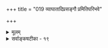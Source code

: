 +++
title = "019 व्याघातादिप्रसङ्गौ प्रमितिपरिभवे"

+++
<details><summary>मूलम्</summary>

व्याघातादिप्रसङ्गौ प्रमितिपरिभवे मानतोऽमानतो वा मानान्मानस्य सिद्धौ स्वतदितरपरित्राणमेकप्रवृत्त्या ।  
साधीयानेष पन्थास्समयिभिरखिलैरर्थ्यतां सार्थनीत्या नोचेदुच्छिन्नलोकव्यवहृतिनियमाः कामचाराः कथास्स्युः ॥ १९ ॥
</details>

<details><summary>सर्वाङ्कषटीका - १९</summary>

ननु न वयं दुराग्रहाच्छून्यवादं प्रवर्तयामः, वस्तुस्थितिरेव तादृशीति ब्रूमः । त्रिपुटी हि सर्वव्यवहारमूला । सा तु सुदुर्निरूपा । तथा हि-प्रमाणम्, प्रमेयम्, प्रमाता इति तत्त्वत्रयं त्रिपुटीपदवाच्यं सर्वव्यवहारमूलम् । अत्र त्रिषु प्रमाणमेवेतरद्वयमूलम् । प्रमाणस्य विषयः प्रमेयम्, प्रमाणस्याश्रयः प्रमाता इति व्युत्पत्तिरेवैतत् प्रदर्शयति । चिदचिदीश्वरतत्त्वज्ञानमिदं द्रढयेत् । इदं मूलभूतं प्रमाणं केन सिद्धम् ? किं स्वत एव सिद्धम् ? उतान्येन सिद्धम् ? नाद्यः कल्पः सिद्धेर्नियमेन साधनापेक्षणात् । केन कस्य इति प्रश्नस्यानतिक्रमणात् । अन्यथा सर्वमपि स्वतस्सिद्ध्येत् । अस्तु तथैवेति चेत्, न कोऽपि प्रश्नः, न किमप्युत्तरमिति स्यात् । शशविषाणमपि स्वतस्सिद्धं स्यात् । अन्येनेति द्वितीयकल्पे, किं प्रमाणेन प्रमाणसिद्धिः, उताप्रमाणेन ? नाद्यः, अनवस्थाप्रसङ्गात् । न द्वितीयः, व्याघातात्, अतिप्रसङ्गाच्च । अप्रमाणेन प्रमाणस्य सिद्धौ, सिद्धं तत् प्रामाणिकं कथं स्यात्, अप्रमाणेन सिद्धं न हि किञ्चित्प्रामाणिकं भवेत् । यदि भवेत्, प्रमाभ्रमविभाग एव दुर्निरूपः । प्रमाणस्य दुर्निरूपत्वे प्रमाता, प्रमेयं च सुदुर्निरूपमिति त्रिपुट्या एव क्षये व्यवहारस्सर्वोऽपि विलीन एव दृश्यते किल लोक इति चेत्, अविचारितरमणीयोऽयं लोकव्यवहारः स्वाप्नव्यवहारवत् । स्वप्नेऽपि चलन्ति बहवो व्यवहाराः । किं ते प्रमाणं भवेयुः ? अतो दुर्निरूपं सर्वम्, अत एव शून्यमेव परमं तत्त्वमिति वदतां माध्यमिकानां मतम्, अस्मिन्नेव मार्गे गतवन्तम् 'वादादिकथासु विजयों मम वा माध्यमिकस्य वा' इति भुजमास्फालयन्तं खण्डनकारमतं चाशंक्य समाधत्ते - व्याघातेत्यादि । यद्यप्यग्रे (श्लो. 61) तादृशानां कथायामनधिकारं वक्ष्यति, परं तु वस्तुस्थितिं जिज्ञासमानस्य शिष्यस्य मनस्समाधानार्थं च तस्य प्रामाणिकमुत्तरमिहाऽऽचार्यः परमवात्सल्येन प्रादर्शयदिति मन्तव्यम् । मानतः, अमानतो वा प्रमितिपरिभवे व्याघातातिप्रसङ्गौ दुर्वारौ। प्रमाणमेव किञ्चिन्नास्तीति प्रमाणादुच्यते, उताप्रमाणादुच्यते ? आद्ये कल्पे व्याघातः, प्रमाणं किञ्चिनास्तीति वदतैव प्रमाणस्य कस्यचिदङ्गीकारात् । अप्रमाणतस्तथा कथने तु, इतरमतमपि तथैव कुतो न सिद्ध्येत्, अतस्तेन स्वपक्ष एव सिद्ध्यति, न परपक्ष इत्यनियमादनिष्टप्रसङ्गः ॥ 

ननु प्रतिबन्दीयम् । न हि प्रतिवन्दीकथनमात्रेण भवदिष्टसिद्धिः । स्वपक्षस्य दोषानतिवृत्तेः । अतो निर्दिष्टमुत्तरमुच्यताम् इत्यत्राह - मानादित्यादि । प्रमाणं प्रमाणादेव सिद्ध्यति, न त्वप्रमाणात् । एवं मानात् 

551 

साधीयानेष पन्थाः समयिभिरखिलैरर्थ्यतां सार्थनीत्या 



नो चेत् उच्छिन्नलोकव्यवहृतिनियमाः कामचाराः कथाः स्युः ॥19॥ 

मानस्य सिद्धौ तर्ह्यनवस्था जागरूकेत्यत्र – **एकप्रवृत्त्या** = एकेनैव व्यापारेण **स्वतदितरपरित्राणम्** = स्वपरनिर्वाहकसमाध्या, स्वस्य स्वविषयस्य चेत्युभयोः रक्षणम् भवति । यथा लोके दीपादि प्रकाशकम्, प्रकाश्यञ्च । दीपादिर्हि यथा घटादिकं प्रकाशयति, तथैव स्वात्मानमपि प्रकाशयति । तद्वत्प्रमाणज्ञानमपि आत्मानं विषयं च द्वयमपि प्रकाशयति, अतो नानवस्था ॥ . 

ननु घटादिर्हि अप्रकाशात्मकः, अतः प्रकाशकापेक्षा । दीपे तु प्रकाशप्रश्नस्यैवानुदयात्, सदैव प्रकाशात्मा, प्रकाशकं नापेक्षत इति चेत्, प्रकृतेऽपि तथैव । प्रमाणज्ञानस्य स्वतः प्रकाशात्मत्वात् न प्रकाशकान्तरापेक्षा । ननु 'न ह्यङ्गुल्यग्रम् आत्मानं स्पृशति' । कथमेकमेव प्रकाशकं प्रकाश्यं च स्यात् ? इति चेत्, दीपः कथं घटादेः प्रकाशकं स्वमपि प्रकाशयेत् ? ननु दीपः स्वं न प्रकाशयति, अपि तु घटादिकमेव । स्वयं तु प्रकाशात्मा, अप्रकाशप्रसक्तिरहित इति चेत्, समानमेतत् प्रकृतेऽपि । आशयानभिज्ञोऽसि देवानांप्रियः । दीपे प्रकाशप्रश्न एव नोदेति, घटादावेव स उदेति । अतो दीपः प्रकाशक एव घटादेः, न स्वविषये, तत्र प्रश्नस्यैवानुदयात् इति चेत्, कुतो नोदेतिं प्रश्न इति पृच्छामोऽसुराणांप्रियं त्वाम् । स्वतः प्रकाशमानत्वादिति चेत्, चक्षुर्निमीलनेऽपि किं प्रकाशते दीपः ? तदा सामग्रयभावात् न प्रकाशते दीपः इति चेत्, का सामग्री? चक्षुरेव । कं प्रति ? किं घटं प्रति ? उतात्मानं प्रति ? उभयं प्रत्येवास्तु का हानिः ? न हानिर्भोः कस्यापि । कुतो भीतिः ? परन्तु एकैव सामग्री एकदैव द्वयं कथं कुर्यात् ? प्रदीपवत् स्यात् । एक एव दीपः घटं प्रकाशयति, वर्तिं विकारयति तैलं च नाशयति, तद्वत्स्यात् । तर्ह्येक एव दण्डः घटं जनयतु, नाशयतु च युगपत्, शक्तेः सत्त्वात् । अविरुद्धमेव कार्यद्वयं जनयेत्, न तु विरुद्धम्, तादृशसामग्र्यभावादिति चेत्, तर्हि प्रमाणमप्यविरुद्धं द्वयं प्रकाशयतु, का हानिः ? इति प्रकृतेऽपि तत्समानम् । न ह्यङ्गुल्यग्रं स्वात्मानं स्पृशति किलेति चेत्; 

सङ्गीतकमिदं वो हि बहुधैव मुहुः श्रुतम् । दृष्टान्तमात्रमत्र त्वं वक्षि दाष्टन्तिकं स्मर ॥ दृष्टान्तमात्रविश्रान्ताः सिद्धान्ता हन्त पश्यत । दाष्टन्तिकगति कोऽपि न जानाति किमद्भुतम् ॥ अङ्गुल्यग्रं च दीपश्च द्वयं तुल्यं कथं भवेत् ? जडोऽपि सन् प्रदीपोऽयं घटादीन् दर्शयत्यहो । तस्मादपि जडस्त्वं हि कथं जातो विचिन्तय । स्वप्रकाशात्मके दीपे नोदेति प्रश्न एव चेत् ॥ प्रमाणेऽपि कुतो न स्यादियं रीतिरिति स्मर । नाङ्गुल्यग्रं न दीपो वा ज्ञानं सर्वप्रकाशकम् ॥ धर्मिग्राहकमानाख्यं प्रमाणं सर्वतो बलम् । आत्मानं त्वं न जानीषे तत एवं ब्रवीष्यहो ! । त्यक्त्वा वाग्विस्तरं भूयः मौनमाश्रियतां सदा । क्रियतां तप अत्युग्रम् द्रक्ष्यस्यन्तरहोऽखिलम् ॥ 

एवं वस्तुस्थितिं प्रतिपाद्य, गत्यन्तराभावमाह - साधीयानित्यादिना । **साधीयान्** = अतिशयेन अङ्गीकारार्हः एष एव **पन्थाः** = मार्गः अखिलैः **समयिभिः** = सैद्धान्तिकैः **सार्थनीत्या** = समुदायनीत्या 



552 

[ योगाचारमतविमर्शः ] 

245. ज्ञानाकाराधिकं हि प्रथितमिदमिति श्वेतपीतादि बाह्यं 

तादात्म्ये तस्य साध्ये सहमतिनियमाद्यन्यथैवात्र सिद्धम् । 

1 

**अर्थ्यताम्** = इष्यताम् । समानजनसमुदायः सार्थं इत्युच्यते । मानवसमाजनीतिः सार्थनीतिः । एकः श्रोता वा भवेत्, वक्ता वा भवेत् । उभयत्रापि परस्परसंमतप्रक्रिया आवश्यकी । अन्यथा 'आम्रान् पृष्टः कोविदारानाचष्टे' इत्यसम्बद्धप्रलापः स्यात्सर्वोऽपि । यदि प्रमाणप्रमेयव्यवस्थैव न स्यात्, तर्हि सर्वैर्मौनिभि- र्भवितव्यम् । तदेव प्रकारान्तरेणाह - नो चेदित्यादि । नो **चेत्** = एवं व्यवस्थाया अनङ्गीकारे उच्छिन्नलोकव्यवहृतिनियमाः **उच्छिन्नाः** = परित्यक्ताः लोकव्यवहारसंबन्धिनो नियमाः यासु ताः कथाः वादजल्परूपाः प्रसङ्गाः । तत्त्वबुभुत्सुकथा वादः, विजिगीषुकथा जल्पः । **कामचाराः** = स्वेच्छाचाररूपाः स्युः ॥ 

उपदेशो जिगीषा वाऽन्योन्यभावानभिज्ञयोः । ऋते शब्दप्रयोगात्ते केशाकेश्यवसानकाः ॥ अत एतादृशा वादा न कस्यापि हितप्रदाः । एतस्मान्मौनमेव स्याद्वरं व्यर्थप्रलापनात् ॥ शून्यं तत्त्वमिति प्रोच्य किं करिष्यसि तद्वद । किं न भुङ्गे न वा शेषे पत्नीं वा किं न पश्यसि ॥ अग्रासनं च ताम्बूलद्वयं गृह्णासि वा न वा? एतावत्येव विश्रान्ता कथा ते ह्याखिला बत ॥ हिरण्यनिधिवृत्तान्तं न कदापि स्मरस्यहो । दौर्भाग्यं कीदृशं तेऽभूत् आत्मानं प्रथमं स्मर । जानामि सर्वं भो ब्रह्मन् दयया प्रेरितो ह्यहम् । वच्मि सत्यं परं लोकहितायैव तु केवलम् ॥ मा क्लिश्यतु वृथा लोक इति मत्वा वदाम्यहम् । वैराग्यसिद्धये तीव्रविषयासक्तचेतसाम् ॥ किं दयाऽप्यस्ति ते विद्वन् ! तर्हि वच्मि हितं शृणु । त्यक्त्वा त्वग्रासनं पूर्वं ताम्बूलद्वयमेव च ॥ यदि वक्षि तदा वाक्यं श्रद्धेयं ते भवेन्मम । पशुकर्माणि सर्वाणि कुर्वन्नेवं ब्रवीषि हि ॥ परोपदेशं कुर्वंस्त्वमात्मानं प्रथमं स्मर । जानामि मन्त्रसिद्धेस्ते प्रभावमतुलं तदा ॥ किमासीद्रावणादीनां सिद्धानां स्मर वैभवम् । किं कुप्यसि वृथा ब्रह्मन् ! शून्यवादो न पातकः ॥ न श्रुतं किं पदं शून्यं पठितं विष्णुनामसु । तावद्दूरं गतश्चेत् त्वं नैवं वक्षि कदा चन ॥ तत्कक्ष्यायां भवेच्छून्यपदं पूर्णसमार्थकम् । तावद्ज्ञातुं न शक्तश्चेत् व्याख्यां वा शरणं व्रज ॥ सर्वापलापवादीति प्रथां मा गच्छ निन्दिताम् । प्राणिनां सुहृदं चापि शरणं गच्छ मा चिरम् ॥ १९ ॥
</details>
